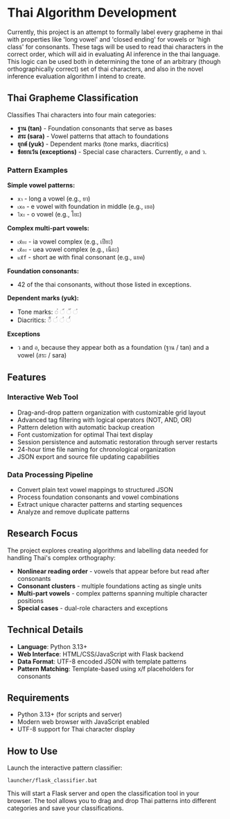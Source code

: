# Thai Algorithm Development

Currently, this project is an attempt to formally label every grapheme in thai with properties like 'long vowel' and 'closed ending' for vowels or 'high class' for consonants. These tags will be used to
read thai characters in the correct order, which will aid in evaluating AI inference in the thai language. This logic can be used both in determining the tone of an arbitrary (though orthographically correct) set of thai characters, and 
also in the novel inference evaluation algorithm I intend to create.


## Thai Grapheme Classification

Classifies Thai characters into four main categories:
- **ฐาน (tan)** - Foundation consonants that serve as bases
- **สระ (sara)** - Vowel patterns that attach to foundations
- **ยุกต์ (yuk)** - Dependent marks (tone marks, diacritics)
- **ข้อยกเว้น (exceptions)** - Special case characters. Currently, อ and ว.

### Pattern Examples

**Simple vowel patterns:**
- `xา` - long a vowel (e.g., ยา)
- `เxอ` - e vowel with foundation in middle (e.g., เยอ)
- `โxะ` - o vowel (e.g., โยะ)

**Complex multi-part vowels:**
- `เxียะ` - ia vowel complex (e.g., เปียะ)
- `เxือะ` - uea vowel complex (e.g., เนือะ)
- `แx็f` - short ae with final consonant (e.g., แยค)

**Foundation consonants:**
- 42 of the thai consonants, without those listed in exceptions.

**Dependent marks (yuk):**
- Tone marks: ◌่ ◌้ ◌๊ ◌๋
- Diacritics: ◌็ ◌์ ◌ํ ◌๎

**Exceptions**
- ว and อ, because they appear both as a foundation (ฐาน / tan) and a vowel (สระ / sara)

## Features

### Interactive Web Tool
- Drag-and-drop pattern organization with customizable grid layout
- Advanced tag filtering with logical operators (NOT, AND, OR)
- Pattern deletion with automatic backup creation
- Font customization for optimal Thai text display
- Session persistence and automatic restoration through server restarts
- 24-hour time file naming for chronological organization
- JSON export and source file updating capabilities

### Data Processing Pipeline
- Convert plain text vowel mappings to structured JSON
- Process foundation consonants and vowel combinations
- Extract unique character patterns and starting sequences
- Analyze and remove duplicate patterns

## Research Focus

The project explores creating algorithms and labelling data needed for handling Thai's complex orthography:
- **Nonlinear reading order** - vowels that appear before but read after consonants
- **Consonant clusters** - multiple foundations acting as single units
- **Multi-part vowels** - complex patterns spanning multiple character positions
- **Special cases** - dual-role characters and exceptions

## Technical Details

- **Language**: Python 3.13+
- **Web Interface**: HTML/CSS/JavaScript with Flask backend
- **Data Format**: UTF-8 encoded JSON with template patterns
- **Pattern Matching**: Template-based using x/f placeholders for consonants

## Requirements

- Python 3.13+ (for scripts and server)
- Modern web browser with JavaScript enabled
- UTF-8 support for Thai character display

## How to Use

Launch the interactive pattern classifier:

```
launcher/flask_classifier.bat
```

This will start a Flask server and open the classification tool in your browser. The tool allows you to drag and drop Thai patterns into different categories and save your classifications.
